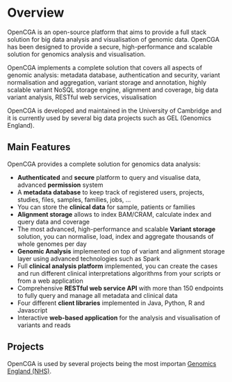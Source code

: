 # Overview

OpenCGA is an open-source platform that aims to provide a full stack solution for big data analysis and visualisation of genomic data. OpenCGA has been designed to provide a secure, high-performance and scalable solution for genomics analysis and visualisation.

OpenCGA implements a complete solution that covers all aspects of genomic analysis: metadata database, authentication and security, variant normalisation and aggregation, variant storage and annotation, highly scalable variant NoSQL storage engine, alignment and coverage, big data variant analysis, RESTful web services, visualisation

OpenCGA is developed and maintained in the University of Cambridge and it is currently used by several big data projects such as GEL \(Genomics England\).

## Main Features <a id="Overview-MainFeatures"></a>

OpenCGA provides a complete solution for genomics data analysis:

* **Authenticated** and **secure** platform to query and visualise data, advanced **permission** system
* A **metadata database** to keep track of registered users, projects, studies, files, samples, families, jobs, ...
* You can store the **clinical data** for sample, patients or families
* **Alignment storage** allows to index BAM/CRAM, calculate index and query data and coverage
* The most advanced, high-performance and scalable **Variant storage** solution, you can normalise, load, index and aggregate thousands of whole genomes per day
* **Genomic Analysis** implemented on top of variant and alignment storage layer using advanced technologies such as Spark 
* Full **clinical analysis platform** implemented, you can create the cases and run different clinical interpretations algorithms from your scripts or from a web application
* Comprehensive **RESTful web service API** with more than 150 endpoints to fully query and manage all metadata and clinical data
* Four different **client libraries** implemented in Java, Python, R and Javascript
* Interactive **web-based application** for the analysis and visualisation of variants and reads

## Projects <a id="Overview-Projects"></a>

OpenCGA is used by several projects being the most importan [Genomics England \(NHS\)](https://www.genomicsengland.co.uk/).





